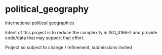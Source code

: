 # political_geography
International political geographies

Intent of this project is to reduce the complexity in ISO_3166-2 and provide code/data that may support that effort.

Project so subject to change / refinement, submissions invited
